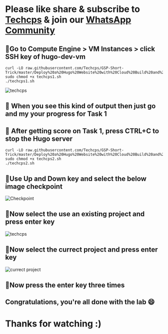 

# Please like share & subscribe to [Techcps](https://www.youtube.com/@techcps) & join our [WhatsApp Community](https://whatsapp.com/channel/0029Va9nne147XeIFkXYv71A)


## 🚨Go to Compute Engine > VM Instances > click SSH key of hugo-dev-vm

```
curl -LO raw.githubusercontent.com/Techcps/GSP-Short-Trick/master/Deploy%20a%20Hugo%20Website%20with%20Cloud%20Build%20and%20Firebase%20Pipeline/techcps1.sh
sudo chmod +x techcps1.sh
./techcps1.sh
```
![techcps](https://github.com/Techcps/GSP-Short-Trick/assets/104138529/92cbc967-7fa4-4fe8-948c-5c51ce278d52)

## 🚨 When you see this kind of output then just go and my your progress for Task 1
## 🚨 After getting score on Task 1, press CTRL+C to stop the Hugo server 

```
curl -LO raw.githubusercontent.com/Techcps/GSP-Short-Trick/master/Deploy%20a%20Hugo%20Website%20with%20Cloud%20Build%20and%20Firebase%20Pipeline/techcps2.sh
sudo chmod +x techcps2.sh
./techcps2.sh
```
## 🚨Use Up and Down key and select the below image checkpoint
![Checkpoint](https://github.com/Techcps/GSP-Short-Trick/assets/104138529/a8664350-4250-4abb-bebb-710aee2de14d)

## 🚨Now select the use an existing project and press enter key
![techcps](https://github.com/Techcps/GSP-Short-Trick/assets/104138529/72a45032-55d6-49fb-a547-89546edd7182)

## 🚨Now select the currect project and press enter key
![currect project](https://github.com/Techcps/GSP-Short-Trick/assets/104138529/71fb5a65-c8b1-40f5-b23b-3afeb8f89b88)

## 🚨Now press the enter key three times

## Congratulations, you're all done with the lab 😄

# Thanks for watching :)

